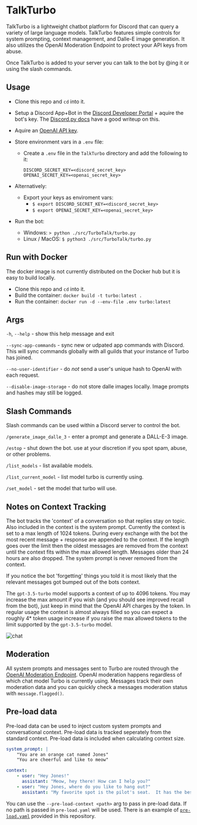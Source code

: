 # TalkTurbo

TalkTurbo is a lightweight chatbot platform for Discord that can query a variety of large language models.  TalkTurbo features simple controls for system prompting, context management, and Dalle-E image generation.  It also utilizes the OpenAI Moderation Endpoint to protect your API keys from abuse.   

Once TalkTurbo is added to your server you can talk to the bot by @ing it or using the slash commands.

## Usage
- Clone this repo and `cd` into it.
- Setup a Discord App+Bot in the [Discord Developer Portal](https://discord.com/developers/docs/intro) + aquire the bot's key.  The [Discord.py docs](https://discordpy.readthedocs.io/en/stable/discord.html) have a good writeup on this.  
- Aquire an [OpenAI API key](https://platform.openai.com/account/api-keys). 
- Store environment vars in a `.env` file:
  - Create a `.env` file in the `TalkTurbo` directory and add the following to it:
    ```
    DISCORD_SECRET_KEY=<discord_secret_key>
    OPENAI_SECRET_KEY=<openai_secret_key>
    ```  
- Alternatively:
    - Export your keys as enviroment vars:
        - `$ export DISCORD_SECRET_KEY=<discord_secret_key>`
        - `$ export OPENAI_SECRET_KEY=<openai_secret_key>`

- Run the bot:
    - Windows: `> python ./src/TurboTalk/turbo.py`
    - Linux / MacOS: `$ python3 ./src/TurboTalk/turbo.py`

## Run with Docker
The docker image is not currently distributed on the Docker hub but it is easy to build locally.
- Clone this repo and `cd` into it. 
- Build the container: `docker build -t turbo:latest .`
- Run the container: `docker run -d --env-file .env turbo:latest`


## Args

`-h`, `--help` - show this help message and exit
  
`--sync-app-commands` - sync new or udpated app commands with Discord.  This will sync commands globally with all guilds that your instance of Turbo has joined. 

`--no-user-identifier` - do *not* send a user's unique hash to OpenAI with each request. 

`--disable-image-storage` - do not store dalle images locally.  Image prompts and hashes may still be logged. 

## Slash Commands
Slash commands can be used within a Discord server to control the bot.

`/generate_image_dalle_3` - enter a prompt and generate a DALL-E-3 image.

`/estop` - shut down the bot. use at your discretion if you spot spam, abuse, or other problems. 

`/list_models` - list available models.

`/list_current_model` - list model turbo is currently using.

`/set_model` - set the model that turbo will use.

## Notes on Context Tracking
The bot tracks the 'context' of a conversation so that replies stay on topic.  Also included in the context is the system prompt.  Currently the context is set to a max length of 1024 tokens.  During every exchange with the bot the most recent message + response are appended to the context.  If the length goes over the limit then the oldest messages are removed from the context until the context fits within the max allowed length.  Messages older than 24 hours are also dropped. The system prompt is never removed from the context. 

If you notice the bot 'forgetting' things you told it is most likely that the relevant messages got bumped out of the bots context.  

The `gpt-3.5-turbo` model supports a context of up to 4096 tokens.  You may increase the max amount if you wish (and you should see improved recall from the bot), just keep in mind that the OpenAI API charges by the token.  In regular usage the context is almost always filled so you can expect a roughly 4* token usage increase if you raise the max allowed tokens to the limit supported by the `gpt-3.5-turbo` model. 

![chat](./docs/media/turbo_chatcontext.PNG)

## Moderation

All system prompts and messages sent to Turbo are routed through the [OpenAI Moderation Endpoint](https://platform.openai.com/docs/guides/moderation).  OpenAI moderation happens regardless of which chat model Turbo is currently using. Messages track their own moderation data and you can quickly check a messages moderation status with `message.flagged()`.

## Pre-load data
Pre-load data can be used to inject custom system prompts and conversational context.  Pre-load data is tracked seperately from the standard context.  Pre-load data is included when calculating context size.

```yaml
system_prompt: | 
    "You are an orange cat named Jones"
    "You are cheerful and like to meow"

context:
    - user: "Hey Jones!"
      assistant: "Meow, hey there! How can I help you?"
    - user: "Hey Jones, where do you like to hang out?"
      assistant: "My favorite spot is the pilot's seat.  It has the best view! Meow!"
```


You can use the `--pre-load-context <path>` arg to pass in pre-load data. If no path is passed in `pre-load.yaml` will be used.  There is an example of [`pre-load.yaml`](./pre-load.yaml) provided in this repository.
